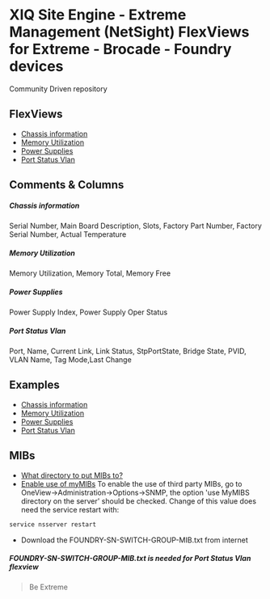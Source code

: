# XIQ Site Engine - Extreme Management (NetSight) FlexViews for Extreme - Brocade - Foundry devices

Community Driven repository

## FlexViews
* [Chassis information](tpl/Foundry_Chassis.tpl?raw=true)
* [Memory Utilization](tpl/Foundry_Memory.tpl?raw=true)
* [Power Supplies](tpl/Foundry_PowerSupply.tpl?raw=true)
* [Port Status Vlan](tpl/Foundry_Port_Status_VLAN.tpl?raw=true)


## Comments & Columns
##### Chassis information
Serial Number, Main Board Description, Slots, Factory Part Number, Factory Serial Number, Actual Temperature

##### Memory Utilization
Memory Utilization, Memory Total, Memory Free

##### Power Supplies
Power Supply Index, Power Supply Oper Status

##### Port Status Vlan
Port, Name, Current Link, Link Status, StpPortState, Bridge State, PVID, VLAN Name, Tag Mode,Last Change


## Examples
* [Chassis information](sample/FoundryChassis.PNG)
* [Memory Utilization](sample/FoundryMemory.PNG)
* [Power Supplies](sample/FoundryPowerSupply.PNG)
* [Port Status Vlan](sample/FoundryPortStatusVlan.PNG)

## MIBs 
* [What directory to put MIBs to?](https://gtacknowledge.extremenetworks.com/articles/How_To/Netsight-Importing-a-MIB-into-Netsight)
* [Enable use of myMIBs](https://emc.extremenetworks.com/content/oneview/docs/admin/options/docs/ov_admin_options_snmp.html)
To enable the use of third party MIBs, go to OneView->Administration->Options->SNMP, the option 'use MyMIBS directory on the server' should be checked. Change of this value does need the service restart with:
```bash
service nsserver restart
```
* Download the FOUNDRY-SN-SWITCH-GROUP-MIB.txt from internet
##### FOUNDRY-SN-SWITCH-GROUP-MIB.txt is needed for Port Status Vlan flexview

>Be Extreme